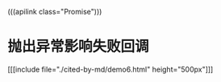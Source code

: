 (((apilink class="Promise")))

# 抛出异常影响失败回调
[[[include file="./cited-by-md/demo6.html" height="500px"]]]
